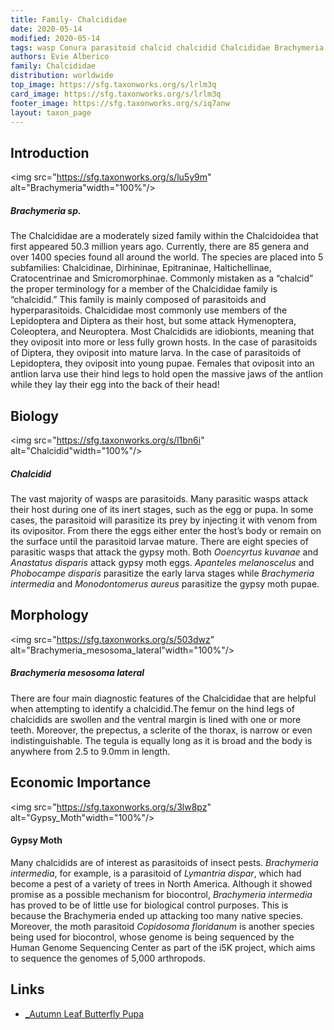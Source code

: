 ```yaml
---
title: Family- Chalcididae
date: 2020-05-14
modified: 2020-05-14
tags: wasp Conura parasitoid chalcid chalcidid Chalcididae Brachymeria
authors: Evie Alberico
family: Chalcididae
distribution: worldwide 
top_image: https://sfg.taxonworks.org/s/lrlm3q
card_image: https://sfg.taxonworks.org/s/lrlm3q
footer_image: https://sfg.taxonworks.org/s/iq7anw
layout: taxon_page
---
```


## Introduction
<img src="https://sfg.taxonworks.org/s/lu5y9m" alt="Brachymeria"width="100%"/>
##### _Brachymeria_ sp.

The Chalcididae are a moderately sized family within the Chalcidoidea that first appeared 50.3  million years ago. Currently, there are 85 genera and over 1400 species found all around the world. The species are placed into 5 subfamilies: Chalcidinae, Dirhininae, Epitraninae, Haltichellinae, Cratocentrinae and Smicromorphinae. Commonly mistaken as a “chalcid” the proper terminology for a member of the Chalcididae family is “chalcidid.” This family is mainly composed of parasitoids and hyperparasitoids. Chalcididae most commonly use members of the Lepidoptera and Diptera as their host, but some attack Hymenoptera, Coleoptera, and Neuroptera. Most Chalcidids are idiobionts, meaning that they oviposit into more or less fully grown hosts. In the case of parasitoids of Diptera, they oviposit into mature larva. In the case of parasitoids of Lepidoptera, they oviposit into young pupae. Females that oviposit into an antlion larva use their hind legs to hold open the massive jaws of the antlion while they lay their egg into the back of their head! 

## Biology 
<img src="https://sfg.taxonworks.org/s/l1bn6i" alt="Chalcidid"width="100%"/>
##### Chalcidid

The vast majority of wasps are parasitoids. Many parasitic wasps attack their host during one of its inert stages, such as the egg or pupa. In some cases, the parasitoid will parasitize its prey by injecting it with venom from its ovipositor. From there the eggs either enter the host’s body or remain on the surface until the parasitoid larvae mature. There are eight species of parasitic wasps that attack the gypsy moth. Both _Ooencyrtus kuvanae_ and _Anastatus disparis_ attack gypsy moth eggs. _Apanteles melanoscelus_ and _Phobocampe disparis_ parasitize the early larva stages while _Brachymeria intermedia_ and _Monodontomerus aureus_ parasitize the gypsy moth pupae.

## Morphology
<img src="https://sfg.taxonworks.org/s/503dwz" alt="Brachymeria_mesosoma_lateral"width="100%"/>
##### _Brachymeria_ mesosoma lateral

There are four main diagnostic features of the Chalcididae that are helpful when attempting to identify a chalcidid.The femur on the hind legs of chalcidids are swollen and the ventral margin is lined with one or more teeth. Moreover, the prepectus, a sclerite of the thorax, is narrow or even indistinguishable. The tegula is equally long as it is broad and the body is anywhere from 2.5 to 9.0mm in length. 

## Economic Importance
<img src="https://sfg.taxonworks.org/s/3lw8pz" alt="Gypsy_Moth"width="100%"/>
#### Gypsy Moth

Many chalcidids are of interest as parasitoids of insect pests. _Brachymeria intermedia_, for example, is a parasitoid of _Lymantria dispar_, which had become a pest of a variety of trees in North America. Although it showed promise as a possible mechanism for biocontrol, _Brachymeria intermedia_ has proved to be of little use for biological control purposes. This is because the Brachymeria ended up attacking too many native species. Moreover, the moth parasitoid _Copidosoma floridanum_ is another species being used for biocontrol, whose genome is being sequenced by the Human Genome Sequencing Center as part of the i5K project, which aims to sequence the genomes of 5,000 arthropods.


## Links
* [_Autumn Leaf Butterfly Pupa](https://www.youtube.com/watch?reload=9&v=qG9qz_VPqS8)
